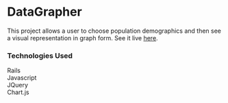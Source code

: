 # DataGrapher

This project allows a user to choose population demographics and then see a visual representation in graph form.
See it live [here](https://pacific-citadel-43459.herokuapp.com/).

### Technologies Used

Rails  
Javascript  
JQuery  
Chart.js  

